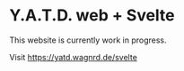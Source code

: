 # Y.A.T.D. web + Svelte

This website is currently work in progress.

Visit https://yatd.wagnrd.de/svelte